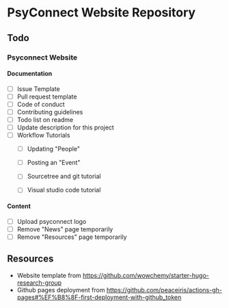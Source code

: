 
# PsyConnect Website Repository

## Todo

### Psyconnect Website

#### Documentation 
- [ ] Issue Template  
- [ ] Pull request template  
- [ ] Code of conduct  
- [ ] Contributing guidelines
- [ ] Todo list on readme
- [ ] Update description for this project
- [ ] Workflow Tutorials
  - [ ] Updating "People"
  - [ ] Posting an "Event"
  - [ ] Sourcetree and git tutorial
  - [ ] Visual studio code tutorial
  

#### Content
- [ ] Upload psyconnect logo
- [ ] Remove "News" page temporarily
- [ ] Remove "Resources" page temporarily

## Resources
- Website template from https://github.com/wowchemy/starter-hugo-research-group
- Github pages deployment from https://github.com/peaceiris/actions-gh-pages#%EF%B8%8F-first-deployment-with-github_token